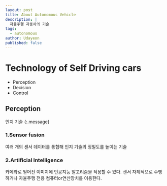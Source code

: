 ```yaml
---
layout: post
title: About Autonomous Vehicle
description: |
  자율주행 자동차의 기술
tags:
  - autonomous
author: Udayeon
published: false
---
```


# Technology of Self Driving cars
- Perception
- Decision
- Control

## Perception
인지 기술
{:.message}

### 1.Sensor fusion
여러 개의 센서 데이터를 통합해 인지 기술의 정밀도를 높이는 기술

### 2.Artificial Intelligence
카메라로 얻어진 이미지에 인공지능 알고리즘을 적용할 수 있다. 
센서 자체적으로 수행하거나 자율주행 전용 컴퓨터or연산장치를 이용한다.

